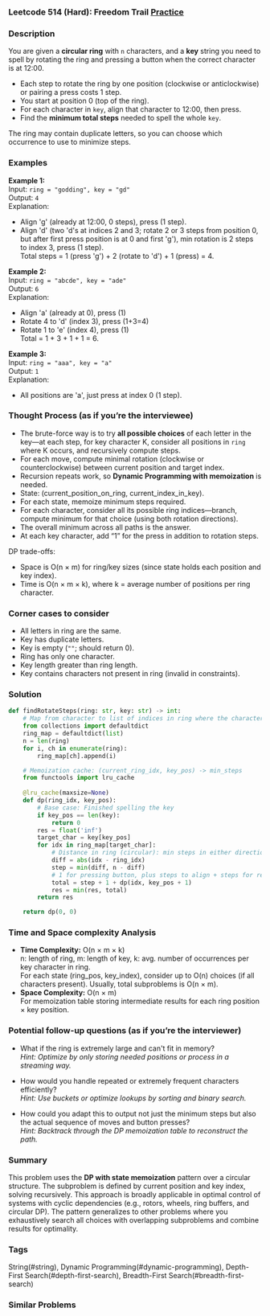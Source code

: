 ### Leetcode 514 (Hard): Freedom Trail [Practice](https://leetcode.com/problems/freedom-trail)

### Description  
You are given a **circular ring** with `n` characters, and a **key** string you need to spell by rotating the ring and pressing a button when the correct character is at 12:00.  
- Each step to rotate the ring by one position (clockwise or anticlockwise) or pairing a press costs 1 step.  
- You start at position 0 (top of the ring).  
- For each character in `key`, align that character to 12:00, then press.  
- Find the **minimum total steps** needed to spell the whole `key`.

The ring may contain duplicate letters, so you can choose which occurrence to use to minimize steps.


### Examples  

**Example 1:**  
Input: `ring = "godding", key = "gd"`  
Output: `4`  
Explanation:  
- Align 'g' (already at 12:00, 0 steps), press (1 step).
- Align 'd' (two 'd's at indices 2 and 3; rotate 2 or 3 steps from position 0, but after first press position is at 0 and first 'g'), min rotation is 2 steps to index 3, press (1 step).  
Total steps = 1 (press 'g') + 2 (rotate to 'd') + 1 (press) = 4.

**Example 2:**  
Input: `ring = "abcde", key = "ade"`  
Output: `6`  
Explanation:  
- Align 'a' (already at 0), press (1)
- Rotate 4 to 'd' (index 3), press (1+3=4)
- Rotate 1 to 'e' (index 4), press (1)  
Total = 1 + 3 + 1 + 1 = 6.

**Example 3:**  
Input: `ring = "aaa", key = "a"`  
Output: `1`  
Explanation:  
- All positions are 'a', just press at index 0 (1 step).


### Thought Process (as if you’re the interviewee)  

- The brute-force way is to try **all possible choices** of each letter in the key—at each step, for key character K, consider all positions in `ring` where K occurs, and recursively compute steps.  
- For each move, compute minimal rotation (clockwise or counterclockwise) between current position and target index.  
- Recursion repeats work, so **Dynamic Programming with memoization** is needed.  
- State: (current_position_on_ring, current_index_in_key).  
- For each state, memoize minimum steps required.  
- For each character, consider all its possible ring indices—branch, compute minimum for that choice (using both rotation directions).  
- The overall minimum across all paths is the answer.  
- At each key character, add “1” for the press in addition to rotation steps.  

DP trade-offs:  
- Space is O(n × m) for ring/key sizes (since state holds each position and key index).  
- Time is O(n × m × k), where k = average number of positions per ring character.


### Corner cases to consider  
- All letters in ring are the same.  
- Key has duplicate letters.  
- Key is empty (`""`; should return 0).
- Ring has only one character.  
- Key length greater than ring length.  
- Key contains characters not present in ring (invalid in constraints).


### Solution

```python
def findRotateSteps(ring: str, key: str) -> int:
    # Map from character to list of indices in ring where the character appears
    from collections import defaultdict
    ring_map = defaultdict(list)
    n = len(ring)
    for i, ch in enumerate(ring):
        ring_map[ch].append(i)

    # Memoization cache: (current_ring_idx, key_pos) -> min_steps
    from functools import lru_cache
    
    @lru_cache(maxsize=None)
    def dp(ring_idx, key_pos):
        # Base case: Finished spelling the key
        if key_pos == len(key):
            return 0
        res = float('inf')
        target_char = key[key_pos]
        for idx in ring_map[target_char]:
            # Distance in ring (circular): min steps in either direction
            diff = abs(idx - ring_idx)
            step = min(diff, n - diff)
            # 1 for pressing button, plus steps to align + steps for remaining key
            total = step + 1 + dp(idx, key_pos + 1)
            res = min(res, total)
        return res

    return dp(0, 0)
```

### Time and Space complexity Analysis  

- **Time Complexity:** O(n × m × k)  
  n: length of ring, m: length of key, k: avg. number of occurrences per key character in ring.  
  For each state (ring_pos, key_index), consider up to O(n) choices (if all characters present). Usually, total subproblems is O(n × m).
- **Space Complexity:** O(n × m)  
  For memoization table storing intermediate results for each ring position × key position.


### Potential follow-up questions (as if you’re the interviewer)  

- What if the ring is extremely large and can't fit in memory?  
  *Hint: Optimize by only storing needed positions or process in a streaming way.*

- How would you handle repeated or extremely frequent characters efficiently?  
  *Hint: Use buckets or optimize lookups by sorting and binary search.*

- How could you adapt this to output not just the minimum steps but also the actual sequence of moves and button presses?  
  *Hint: Backtrack through the DP memoization table to reconstruct the path.*

### Summary
This problem uses the **DP with state memoization** pattern over a circular structure. The subproblem is defined by current position and key index, solving recursively. This approach is broadly applicable in optimal control of systems with cyclic dependencies (e.g., rotors, wheels, ring buffers, and circular DP). The pattern generalizes to other problems where you exhaustively search all choices with overlapping subproblems and combine results for optimality.

### Tags
String(#string), Dynamic Programming(#dynamic-programming), Depth-First Search(#depth-first-search), Breadth-First Search(#breadth-first-search)

### Similar Problems
